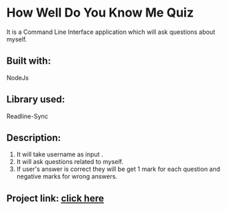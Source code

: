 # How Well Do You Know Me Quiz
It is a Command Line Interface application which will ask questions about myself.

## Built with:
NodeJs

## Library used:
Readline-Sync

## Description:
1. It will take username as input .
2. It will ask questions related to myself.
3. If user's answer is correct they will be get 1 mark for each question and negative marks for wrong answers.

## Project link: [click here](https://replit.com/@yaswanthmyneni/CLI?embed=1&putput=1#index.js)
